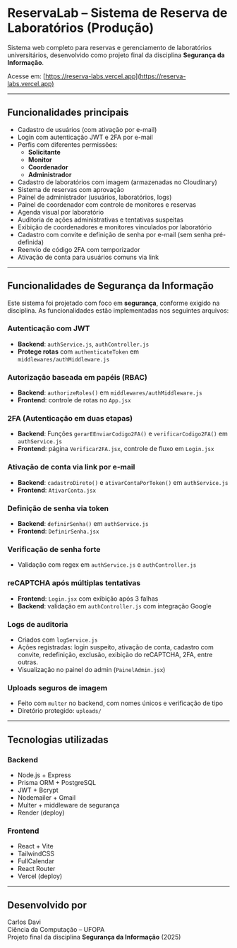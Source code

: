 # ReservaLab – Sistema de Reserva de Laboratórios (Produção)

Sistema web completo para reservas e gerenciamento de laboratórios universitários, desenvolvido como projeto final da disciplina **Segurança da Informação**.

Acesse em: [https://reserva-labs.vercel.app](https://reserva-labs.vercel.app)

---

## Funcionalidades principais

- Cadastro de usuários (com ativação por e-mail)
- Login com autenticação JWT e 2FA por e-mail
- Perfis com diferentes permissões:
  - **Solicitante**
  - **Monitor**
  - **Coordenador**
  - **Administrador**
- Cadastro de laboratórios com imagem (armazenadas no Cloudinary)
- Sistema de reservas com aprovação
- Painel de administrador (usuários, laboratórios, logs)
- Painel de coordenador com controle de monitores e reservas
- Agenda visual por laboratório
- Auditoria de ações administrativas e tentativas suspeitas
- Exibição de coordenadores e monitores vinculados por laboratório
- Cadastro com convite e definição de senha por e-mail (sem senha pré-definida)
- Reenvio de código 2FA com temporizador
- Ativação de conta para usuários comuns via link

---

## Funcionalidades de Segurança da Informação

Este sistema foi projetado com foco em **segurança**, conforme exigido na disciplina. As funcionalidades estão implementadas nos seguintes arquivos:

### Autenticação com JWT
- **Backend**: `authService.js`, `authController.js`
- **Protege rotas** com `authenticateToken` em `middlewares/authMiddleware.js`

### Autorização baseada em papéis (RBAC)
- **Backend**: `authorizeRoles()` em `middlewares/authMiddleware.js`
- **Frontend**: controle de rotas no `App.jsx`

### 2FA (Autenticação em duas etapas)
- **Backend**: Funções `gerarEEnviarCodigo2FA()` e `verificarCodigo2FA()` em `authService.js`
- **Frontend**: página `Verificar2FA.jsx`, controle de fluxo em `Login.jsx`

### Ativação de conta via link por e-mail
- **Backend**: `cadastroDireto()` e `ativarContaPorToken()` em `authService.js`
- **Frontend**: `AtivarConta.jsx`

### Definição de senha via token
- **Backend**: `definirSenha()` em `authService.js`
- **Frontend**: `DefinirSenha.jsx`

### Verificação de senha forte
- Validação com regex em `authService.js` e `authController.js`

### reCAPTCHA após múltiplas tentativas
- **Frontend**: `Login.jsx` com exibição após 3 falhas
- **Backend**: validação em `authController.js` com integração Google

### Logs de auditoria
- Criados com `logService.js`
- Ações registradas: login suspeito, ativação de conta, cadastro com convite, redefinição, exclusão, exibição do reCAPTCHA, 2FA, entre outras.
- Visualização no painel do admin (`PainelAdmin.jsx`)

### Uploads seguros de imagem
- Feito com `multer` no backend, com nomes únicos e verificação de tipo
- Diretório protegido: `uploads/`

---

## Tecnologias utilizadas

### Backend
- Node.js + Express
- Prisma ORM + PostgreSQL
- JWT + Bcrypt
- Nodemailer + Gmail
- Multer + middleware de segurança
- Render (deploy)

### Frontend
- React + Vite
- TailwindCSS
- FullCalendar
- React Router
- Vercel (deploy)

---

## Desenvolvido por

Carlos Davi  
Ciência da Computação – UFOPA  
Projeto final da disciplina **Segurança da Informação** (2025)
